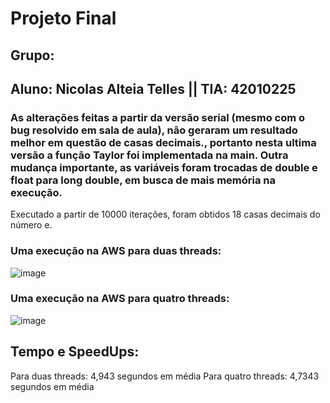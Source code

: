 

# Projeto Final
## Grupo:
## Aluno: Nicolas Alteia Telles || TIA: 42010225
### As alterações feitas a partir da versão serial (mesmo com o bug resolvido em sala de aula), não geraram um resultado melhor em questão de casas decimais., portanto nesta ultima versão a função Taylor foi implementada na main. Outra mudança importante, as variáveis foram trocadas de double e float para long double, em busca de mais memória na execução.

Executado a partir de 10000 iterações, foram obtidos 18 casas decimais do número e.

### Uma execução na AWS para duas threads:
![image](https://github.com/NicolasMack/Computacao-Paralela/assets/127933971/0dad47a9-32cc-4918-bed2-edf1626ae37a)
### Uma execução na AWS para quatro threads:
![image](https://github.com/NicolasMack/Computacao-Paralela/assets/127933971/3668b571-d040-48ac-a80b-d3929a57408c)


## Tempo e SpeedUps:
Para duas threads: 4,943 segundos em média
Para quatro threads: 4,7343 segundos em média



